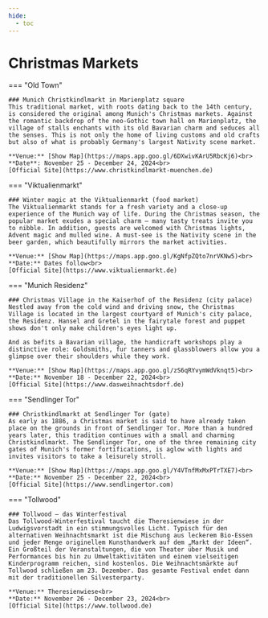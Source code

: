 ```yaml
---
hide:
  - toc
---
```

# Christmas Markets

<div class="result" markdown>

=== "Old Town"

    ### Munich Christkindlmarkt in Marienplatz square
    This traditional market, with roots dating back to the 14th century, is considered the original among Munich's Christmas markets. Against the romantic backdrop of the neo-Gothic town hall on Marienplatz, the village of stalls enchants with its old Bavarian charm and seduces all the senses. This is not only the home of living customs and old crafts but also of what is probably Germany's largest Nativity scene market.
    
    **Venue:** [Show Map](https://maps.app.goo.gl/6DXwivKArU5RbcKj6)<br>
    **Date**: November 25 - December 24, 2024<br>
    [Official Site](https://www.christkindlmarkt-muenchen.de)

=== "Viktualienmarkt"

    ### Winter magic at the Viktualienmarkt (food market)
    The Viktualienmarkt stands for a fresh variety and a close-up experience of the Munich way of life. During the Christmas season, the popular market exudes a special charm – many tasty treats invite you to nibble. In addition, guests are welcomed with Christmas lights, Advent magic and mulled wine. A must-see is the Nativity scene in the beer garden, which beautifully mirrors the market activities.

    **Venue:** [Show Map](https://maps.app.goo.gl/KgNfpZQto7nrVKNw5)<br>
    **Date:** Dates follow<br>
    [Official Site](https://www.viktualienmarkt.de)

=== "Munich Residenz"

    ### Christmas Village in the Kaiserhof of the Residenz (city palace)
    Nestled away from the cold wind and driving snow, the Christmas Village is located in the largest courtyard of Munich's city palace, the Residenz. Hansel and Gretel in the fairytale forest and puppet shows don't only make children's eyes light up.

    And as befits a Bavarian village, the handicraft workshops play a distinctive role: Goldsmiths, fur tanners and glassblowers allow you a glimpse over their shoulders while they work.

    **Venue:** [Show Map](https://maps.app.goo.gl/zS6qRYvymWdVknqt5)<br>
    **Date:** November 18 - December 22, 2024<br>
    [Official Site](https://www.dasweihnachtsdorf.de)

=== "Sendlinger Tor"

    ### Christkindlmarkt at Sendlinger Tor (gate)
    As early as 1886, a Christmas market is said to have already taken place on the grounds in front of Sendlinger Tor. More than a hundred years later, this tradition continues with a small and charming Christkindlmarkt. The Sendlinger Tor, one of the three remaining city gates of Munich's former fortifications, is aglow with lights and invites visitors to take a leisurely stroll.

    **Venue:** [Show Map](https://maps.app.goo.gl/Y4VTnfMxMxPTrTXE7)<br>
    **Date:** November 25 - December 22, 2024<br>
    [Official Site](https://www.sendlingertor.com)


=== "Tollwood"

    ### Tollwood – das Winterfestival
    Das Tollwood-Winterfestival taucht die Theresienwiese in der Ludwigsvorstadt in ein stimmungsvolles Licht. Typisch für den alternativen Weihnachtsmarkt ist die Mischung aus leckerem Bio-Essen und jeder Menge originellem Kunsthandwerk auf dem „Markt der Ideen“. Ein Großteil der Veranstaltungen, die von Theater über Musik und Performances bis hin zu Umweltaktivitäten und einem vielseitigen Kinderprogramm reichen, sind kostenlos. Die Weihnachtsmärkte auf Tollwood schließen am 23. Dezember. Das gesamte Festival endet dann mit der traditionellen Silvesterparty.

    **Venue:** Theresienwiese<br>
    **Date:** November 26 - December 23, 2024<br>
    [Official Site](https://www.tollwood.de)    

</div>
